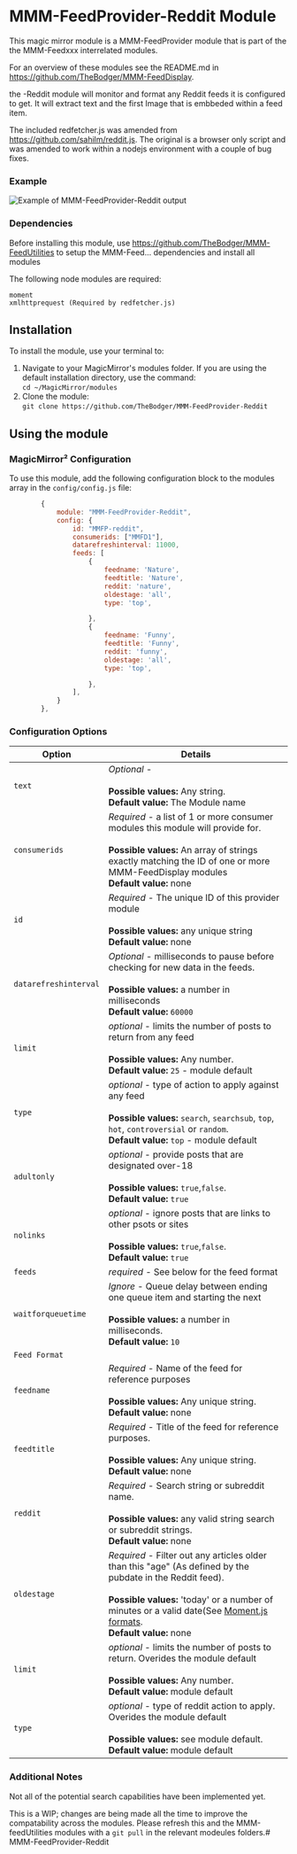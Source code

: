 # MMM-FeedProvider-Reddit Module

This magic mirror module is a MMM-FeedProvider module that is part of the the MMM-Feedxxx interrelated modules.

For an overview of these modules see the README.md in https://github.com/TheBodger/MMM-FeedDisplay.

the -Reddit module will monitor and format any Reddit feeds it is configured to get. It will extract text and the first Image that is embbeded within a feed item.

The included redfetcher.js was amended from https://github.com/sahilm/reddit.js. The original is a browser only script and was amended to work within a nodejs environment with a couple of bug fixes.

### Example
![Example of MMM-FeedProvider-Reddit output](images/screenshot.png?raw=true "Example screenshot")

### Dependencies

Before installing this module, use https://github.com/TheBodger/MMM-FeedUtilities to setup the MMM-Feed... dependencies and  install all modules 

The following node modules are required: 

```
moment
xmlhttprequest (Required by redfetcher.js)
```

## Installation
To install the module, use your terminal to:
1. Navigate to your MagicMirror's modules folder. If you are using the default installation directory, use the command:<br />`cd ~/MagicMirror/modules`
2. Clone the module:<br />`git clone https://github.com/TheBodger/MMM-FeedProvider-Reddit`

## Using the module

### MagicMirror² Configuration

To use this module, add the following configuration block to the modules array in the `config/config.js` file:
```js
		{
			module: "MMM-FeedProvider-Reddit",
			config: {
				id: "MMFP-reddit",
				consumerids: ["MMFD1"],
				datarefreshinterval: 11000,
				feeds: [
					{
						feedname: 'Nature',
						feedtitle: 'Nature',
						reddit: 'nature',
						oldestage: 'all',
						type: 'top',

					},
					{
						feedname: 'Funny',
						feedtitle: 'Funny',
						reddit: 'funny',
						oldestage: 'all',
						type: 'top',

					},
				],
			}
		},

```

### Configuration Options

| Option                  | Details
|------------------------ |--------------
| `text`                | *Optional* - <br><br> **Possible values:** Any string.<br> **Default value:** The Module name
| `consumerids`            | *Required* - a list of 1 or more consumer modules this module will provide for.<br><br> **Possible values:** An array of strings exactly matching the ID of one or more MMM-FeedDisplay modules <br> **Default value:** none
| `id`         | *Required* - The unique ID of this provider module<br><br> **Possible values:** any unique string<br> **Default value:** none
| `datarefreshinterval`            | *Optional* - milliseconds to pause before checking for new data in the feeds.<br><br> **Possible values:** a number in milliseconds <br> **Default value:** `60000` 
| `limit`            |*optional* -  limits the number of posts to return from any feed<br><br> **Possible values:** Any number. <br> **Default value:** `25` - module default
| `type`            |*optional* -  type of action to apply against any feed<br><br> **Possible values:** `search`, `searchsub`, `top`, `hot`, `controversial` or `random`. <br> **Default value:** `top` - module default
| `adultonly`            |*optional* -  provide posts that are designated over-18 <br><br> **Possible values:** `true`,`false`. <br> **Default value:** `true`
| `nolinks`            |*optional* -  ignore posts that are links to other psots or sites<br><br> **Possible values:** `true`,`false`. <br> **Default value:** `true`
| `feeds`        | *required* - See below for the feed format
| `waitforqueuetime`            |*Ignore* -  Queue delay between ending one queue item and starting the next <br><br> **Possible values:** a number in milliseconds. <br> **Default value:** `10`
| `Feed Format`            |
| `feedname`            |*Required* -  Name of the feed for reference purposes<br><br> **Possible values:** Any unique string. <br> **Default value:** none
| `feedtitle`            |*Required* -  Title of the feed for reference purposes.<br><br> **Possible values:** Any unique string. <br> **Default value:** none
| `reddit`            |*Required* -  Search string or subreddit name.<br><br> **Possible values:** any valid string search or subreddit strings.<br> **Default value:** none
| `oldestage`            |*Required* -  Filter out any articles older than this "age" (As defined by the pubdate in the Reddit feed). <br><br> **Possible values:** 'today' or a number of minutes or a valid date(See [Moment.js formats](http://momentjs.com/docs/#/parsing/string-format/). <br> **Default value:** none
| `limit`            |*optional* -  limits the number of posts to return. Overides the module default<br><br> **Possible values:** Any number. <br> **Default value:** module default
| `type`            |*optional* -  type of reddit action to apply. Overides the module default<br><br> **Possible values:** see module default. <br> **Default value:** module default

### Additional Notes

Not all of the potential search capabilities have been implemented yet.

This is a WIP; changes are being made all the time to improve the compatability across the modules. Please refresh this and the MMM-feedUtilities modules with a `git pull` in the relevant modeules folders.# MMM-FeedProvider-Reddit